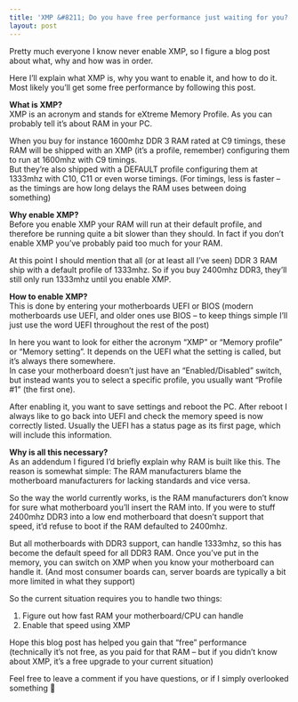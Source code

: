 ```yaml
---
title: 'XMP &#8211; Do you have free performance just waiting for you?'
layout: post
---
```


Pretty much everyone I know never enable XMP, so I figure a blog post about what, why and how was in order.

Here I’ll explain what XMP is, why you want to enable it, and how to do it. Most likely you’ll get some free performance by following this post.

**What is XMP?**  
XMP is an acronym and stands for eXtreme Memory Profile. As you can probably tell it’s about RAM in your PC.

When you buy for instance 1600mhz DDR 3 RAM rated at C9 timings, these RAM will be shipped with an XMP (it’s a profile, remember) configuring them to run at 1600mhz with C9 timings.  
But they’re also shipped with a DEFAULT profile configuring them at 1333mhz with C10, C11 or even worse timings. (For timings, less is faster – as the timings are how long delays the RAM uses between doing something)

**Why enable XMP?**  
Before you enable XMP your RAM will run at their default profile, and therefore be running quite a bit slower than they should. In fact if you don’t enable XMP you’ve probably paid too much for your RAM.

At this point I should mention that all (or at least all I’ve seen) DDR 3 RAM ship with a default profile of 1333mhz. So if you buy 2400mhz DDR3, they’ll still only run 1333mhz until you enable XMP.

**How to enable XMP?**  
This is done by entering your motherboards UEFI or BIOS (modern motherboards use UEFI, and older ones use BIOS – to keep things simple I’ll just use the word UEFI throughout the rest of the post)

In here you want to look for either the acronym “XMP” or “Memory profile” or “Memory setting”. It depends on the UEFI what the setting is called, but it’s always there somewhere.  
In case your motherboard doesn’t just have an “Enabled/Disabled” switch, but instead wants you to select a specific profile, you usually want “Profile #1” (the first one).

After enabling it, you want to save settings and reboot the PC. After reboot I always like to go back into UEFI and check the memory speed is now correctly listed. Usually the UEFI has a status page as its first page, which will include this information.

**Why is all this necessary?**  
As an addendum I figured I’d briefly explain why RAM is built like this. The reason is somewhat simple: The RAM manufacturers blame the motherboard manufacturers for lacking standards and vice versa.

So the way the world currently works, is the RAM manufacturers don’t know for sure what motherboard you’ll insert the RAM into. If you were to stuff 2400mhz DDR3 into a low end motherboard that doesn’t support that speed, it’d refuse to boot if the RAM defaulted to 2400mhz.

But all motherboards with DDR3 support, can handle 1333mhz, so this has become the default speed for all DDR3 RAM. Once you’ve put in the memory, you can switch on XMP when you know your motherboard can handle it. (And most consumer boards can, server boards are typically a bit more limited in what they support)

So the current situation requires you to handle two things:

1. Figure out how fast RAM your motherboard/CPU can handle
2. Enable that speed using XMP

Hope this blog post has helped you gain that “free” performance (technically it’s not free, as you paid for that RAM – but if you didn’t know about XMP, it’s a free upgrade to your current situation)

Feel free to leave a comment if you have questions, or if I simply overlooked something 🙂